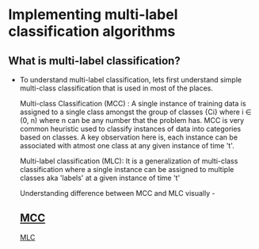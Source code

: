 # Implementing multi-label classification algorithms

## What is multi-label classification?

* To understand multi-label classification, lets first understand simple multi-class classification that is used in most of the places.
 
    Multi-class Classification (MCC) : A single instance of training data is assigned to a single class amongst the group of classes {Ci} where i ∈ (0, n) where n can be any number that the problem has. MCC is very common heuristic used to classify instances of data into categories based on classes. A key observation here is,  each instance can be associated with atmost one class at any given instance of time 't'.

    Multi-label classification (MLC): It is a generalization of multi-class classification where a single instance can be assigned to multiple classes aka 'labels' at a given instance of time 't'

    Understanding difference between MCC and MLC visually -
    
    [MCC](./data/MCC.png)
    ------
    [MLC](./data/MLC.png)